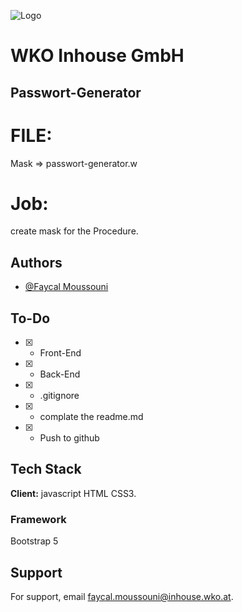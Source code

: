 
![Logo](https://site.wko.at/karriereportal-wko-inhouse/Logo_Inhouse_180.svg)


# WKO Inhouse GmbH

## Passwort-Generator


# FILE: 
Mask => passwort-generator.w

# Job:
create mask for the Procedure.



## Authors

- [@Faycal Moussouni](https://www.wko.at/service/mitarbeiter.html?id=4347386)
## To-Do

- [x]  - Front-End
- [x]  - Back-End
- [x]  - .gitignore
- [x]  - complate the readme.md
- [x]  - Push to github

## Tech Stack

**Client:** javascript HTML CSS3. 

### Framework 

Bootstrap 5



## Support

For support, email faycal.moussouni@inhouse.wko.at.

